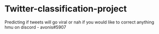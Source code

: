 # Twitter-classification-project
Predicting if tweets will go viral or nah
if you would like to correct anything hmu on discord - avonis#5907
